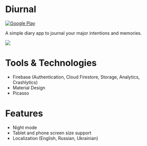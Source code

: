 # Diurnal
[![Google Play](https://img.shields.io/badge/Google_Play-1.1-green)](https://play.google.com/store/apps/details?id=com.hifeful.diurnal)

A simple diary app to journal your major intentions and memories.

 <img src="https://i.imgur.com/hTCNPu0.png" />

 # Tools & Technologies
 * Firebase (Authentication, Cloud Firestore, Storage, Analytics, Crashlytics)
 * Material Design
 * Picasso
 # Features
 * Night mode
 * Tablet and phone screen size support
 * Localization (English, Russian, Ukrainian)
